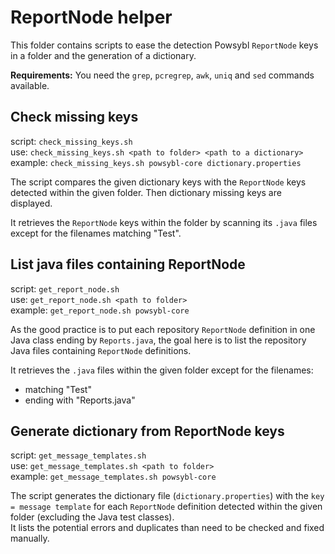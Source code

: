 # ReportNode helper

This folder contains scripts to ease the detection Powsybl `ReportNode` keys in a folder and the generation of a dictionary.

**Requirements:**
You need the `grep`, `pcregrep`, `awk`, `uniq` and `sed` commands available.

## Check missing keys

script: `check_missing_keys.sh`  
use: `check_missing_keys.sh <path to folder> <path to a dictionary>`  
example: `check_missing_keys.sh powsybl-core dictionary.properties`

The script compares the given dictionary keys with the `ReportNode` keys detected within the given folder. Then dictionary missing keys are displayed.

It retrieves the `ReportNode` keys within the folder by scanning its `.java` files except for the filenames matching "Test".

## List java files containing ReportNode

script: `get_report_node.sh`  
use: `get_report_node.sh <path to folder>`  
example: `get_report_node.sh powsybl-core`

As the good practice is to put each repository `ReportNode` definition in one Java class ending by `Reports.java`, the goal here is to list the repository Java files containing `ReportNode` definitions.

It retrieves the `.java` files within the given folder except for the filenames:
- matching "Test"
- ending with "Reports.java"

## Generate dictionary from ReportNode keys

script: `get_message_templates.sh`  
use: `get_message_templates.sh <path to folder>`  
example: `get_message_templates.sh powsybl-core`

The script generates the dictionary file (`dictionary.properties`) with the `key = message template` for each `ReportNode` definition detected within the given folder (excluding the Java test classes).  
It lists the potential errors and duplicates than need to be checked and fixed manually.
